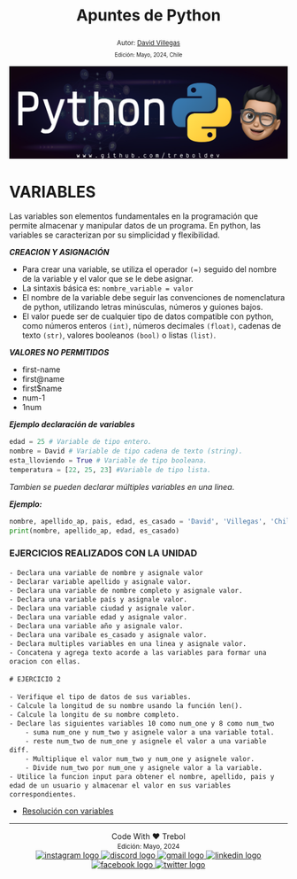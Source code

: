 <div align="center">
  <h1> Apuntes de Python </h1>
  <sub> Autor:
  <a href="https://www.linkedin.com/in/david-villegas-cl/" target="_blank"> David Villegas</a><br>
  <small> Edición: Mayo, 2024, Chile</small>
</div>

![Banner](Python_Github_Banner.png)

# VARIABLES

Las variables son elementos fundamentales en la programación que permite almacenar y manipular datos de un programa. En python, las variables se caracterizan por su simplicidad y flexibilidad.

***CREACION Y ASIGNACIÓN***

- Para crear una variable, se utiliza el operador `(=)` seguido del nombre de la variable y el valor que se le debe asignar.
- La sintaxis básica es: `nombre_variable = valor`
- El nombre de la variable debe seguir las convenciones de nomenclatura de python, utilizando letras minúsculas, números y guiones bajos.
- El valor puede ser de cualquier tipo de datos compatible con python, como números enteros `(int)`, números decimales `(float)`, cadenas de texto `(str)`, valores booleanos `(bool)` o listas `(list)`.

***VALORES NO PERMITIDOS***

- first-name
- first@name
- first$name
- num-1
- 1num

***Ejemplo declaración de variables***

```py
edad = 25 # Variable de tipo entero.
nombre = David # Variable de tipo cadena de texto (string).
esta_lloviendo = True # Variable de tipo booleana.
temperatura = [22, 25, 23] #Variable de tipo lista.
```

*Tambien se pueden declarar múltiples variables en una linea*.

***Ejemplo:***

```py
nombre, apellido_ap, pais, edad, es_casado = 'David', 'Villegas', 'Chile', 34, False.
print(nombre, apellido_ap, edad, es_casado)
```

### EJERCICIOS REALIZADOS CON LA UNIDAD
```
- Declara una variable de nombre y asignale valor
- Declarar variable apellido y asignale valor.
- Declara una variable de nombre completo y asignale valor.
- Declara una variable país y asignale valor.
- Declara una variable ciudad y asignale valor.
- Declara una variable edad y asignale valor.
- Declara una variable año y asignale valor.
- Declara una varibale es_casado y asignale valor.
- Declara multiples variables en una linea y asignale valor.
- Concatena y agrega texto acorde a las variables para formar una oracion con ellas.

# EJERCICIO 2

- Verifique el tipo de datos de sus variables.
- Calcule la longitud de su nombre usando la función len().
- Calcule la longitu de su nombre completo.
- Declare las siguientes variables 10 como num_one y 8 como num_two
    - suma num_one y num_two y asignele valor a una variable total.
    - reste num_two de num_one y asignele el valor a una variable diff.
    - Multiplique el valor num_two y num_one y asignele valor.
    - Divide num_two por num_one y asignele valor a la variable.
- Utilice la funcion input para obtener el nombre, apellido, pais y edad de un usuario y almacenar el valor en sus variables correspondientes.
```


- [Resolución con variables](01_variable_ejercicios.py)

-----
<div align="center">Code With ❤️ Trebol <div>
<small> Edición: Mayo, 2024</small><br>


<div align="center">
  <a href="https://www.instagram.com/treboldev/" target="_blank">
    <img src="https://img.shields.io/static/v1?message=Instagram&logo=instagram&label=&color=E4405F&logoColor=white&labelColor=&style=for-the-badge" height="25" alt="instagram logo"  />
  </a>
  <a href="https://discord.com/trebol_dev" target="_blank">
    <img src="https://img.shields.io/static/v1?message=Discord&logo=discord&label=&color=7289DA&logoColor=white&labelColor=&style=for-the-badge" height="25" alt="discord logo"  />
  </a>
  <a href="<dpvc.chile@gmail.com>" target="_blank">
    <img src="https://img.shields.io/static/v1?message=Gmail&logo=gmail&label=&color=D14836&logoColor=white&labelColor=&style=for-the-badge" height="25" alt="gmail logo"  />
  </a>
  <a href="https://www.linkedin.com/in/david-villegas-cl/" target="_blank">
    <img src="https://img.shields.io/static/v1?message=LinkedIn&logo=linkedin&label=&color=0077B5&logoColor=white&labelColor=&style=for-the-badge" height="25" alt="linkedin logo"  />
  </a>
  <a href="https://www.facebook.com/VJTrebol.CL" target="_blank">
    <img src="https://img.shields.io/static/v1?message=Facebook&logo=facebook&label=&color=1877F2&logoColor=white&labelColor=&style=for-the-badge" height="25" alt="facebook logo"  />
  </a>
  <a href="https://x.com/treboldev" target="_blank">
    <img src="https://img.shields.io/static/v1?message=Twitter&logo=twitter&label=&color=1DA1F2&logoColor=white&labelColor=&style=for-the-badge" height="25" alt="twitter logo"  />
  </a>
</div>